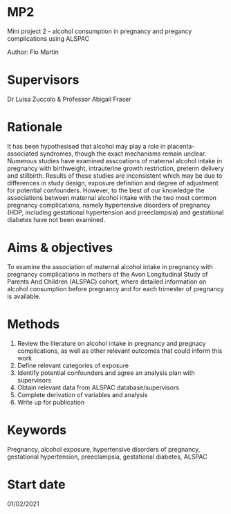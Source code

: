 # MP2
Mini project 2 - alcohol consumption in pregnancy and pregancy complications using ALSPAC

Author: Flo Martin

# Supervisors
Dr Luisa Zuccolo & Professor Abigail Fraser

# Rationale
It has been hypothesised that alcohol may play a role in placenta-associated syndromes, though the exact mechanisms remain unclear. Numerous studies have examined asscoations of maternal alcohol intake in pregnancy with birthweight, intrauterine growth restriction, preterm delivery and stillbirth. Results of these studies are inconsistent which may be due to differences in study design, exposure definition and degree of adjustment for potential confounders. However, to the best of our knowledge the associations between maternal alcohol intake with the two most common pregnancy complications, namely hypertensive disorders of pregnancy (HDP, including gestational hypertension and preeclampsia) and gestational diabetes have not been examined.

# Aims & objectives
To examine the association of maternal alcohol intake in pregnancy with pregnancy complications in mothers of the Avon Longitudinal Study of Parents And Children (ALSPAC) cohort, where detailed information on alcohol consumption before pregnancy and for each trimester of pregnancy is available.

# Methods
1. Review the literature on alcohol intake in pregnancy and pregnacy complications, as well as other relevant outcomes that could inform this work
2. Define relevant categories of exposure
3. Identify potential confounders and agree an analysis plan with supervisors 
4. Obtain relevant data from ALSPAC database/supervisors
5. Complete derivation of variables and analysis
6. Write up for publication

# Keywords
Pregnancy, alcohol exposure, hypertensive disorders of pregnancy, gestational hypertension, preeclampsia, gestational diabetes, ALSPAC

# Start date
01/02/2021
